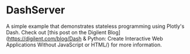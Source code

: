 # DashServer
A simple example that demonstrates stateless programming using Plotly's Dash. Check out [this post on the Digilent Blog](https://digilent.com/blog/Dash & Python: Create Interactive Web Applications Without JavaScript or HTML/) for more information.

